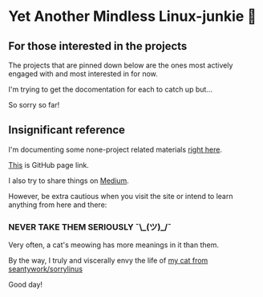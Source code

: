 # Yet Another Mindless Linux-junkie :zany_face:


## For those interested in the projects

The projects that are pinned down below are the ones most actively engaged with and most interested in for now.

I'm trying to get the docomentation for each to catch up but...

So sorry so far!


## Insignificant reference

I'm documenting some none-project related materials [right here](https://github.com/seantywork/seantywork).

[This](https://seantywork.github.io/seantywork/) is GitHub page link.

I also try to share things on [Medium](https://medium.com/@seantywork).

However, be extra cautious when you visit the site or intend to learn anything from here and there:

### NEVER TAKE THEM SERIOUSLY ¯\\\_(ツ)_/¯ 

Very often, a cat's meowing has more meanings in it than them.

By the way, I truly and viscerally envy the life of [my cat from seantywork/sorrylinus](https://feebdaed.xyz/)

Good day!





